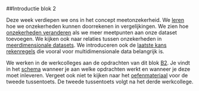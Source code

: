 ##Introductie blok 2

Deze week verdiepen we ons in het concept meetonzekerheid. We [leren](/blok-2/foutenpropagatie) hoe we onzekerheden kunnen doorrekenen in vergelijkingen. We zien hoe [onzekerheden veranderen](/blok-2/wet-van-grote-aantallen) als we meer meetpunten aan onze dataset toevoegen. We kijken ook naar relaties tussen onzekerheden in [meerdimensionale datasets](/blok-2/meerdimensionale-data). We introduceren ook de [laatste kans rekenregels](/blok-2/extra-kansrekenregels) die vooral voor multidimensionale data belangrijk is. 


We werken in de werkcolleges aan de opdrachten van dit blok [B2](/blok-2/opdrachten-blok-2). Je vindt in het [schema](/start/inleveropdrachten) wanneer je aan welke opdrachten werkt en wanneer je deze moet inleveren.
Vergeet ook niet te kijken naar het [oefenmateriaal](/tussentoets-info/tussentoets-2) voor de tweede tussentoets. De tweede tussentoets volgt na het derde werkcollege.